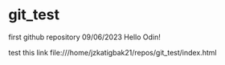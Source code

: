 # git_test
first github repository 09/06/2023
Hello Odin!

test this link
file:///home/jzkatigbak21/repos/git_test/index.html